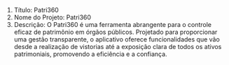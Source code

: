 1. Título: Patri360
2. Nome do Projeto: Patri360
3. Descrição: O Patri360 é uma ferramenta abrangente para o controle eficaz de patrimônio em órgãos públicos.
    Projetado para proporcionar uma gestão transparente, o aplicativo oferece funcionalidades que vão desde a realização de vistorias até a exposição clara de todos os ativos patrimoniais, promovendo a eficiência e a confiança.
   

